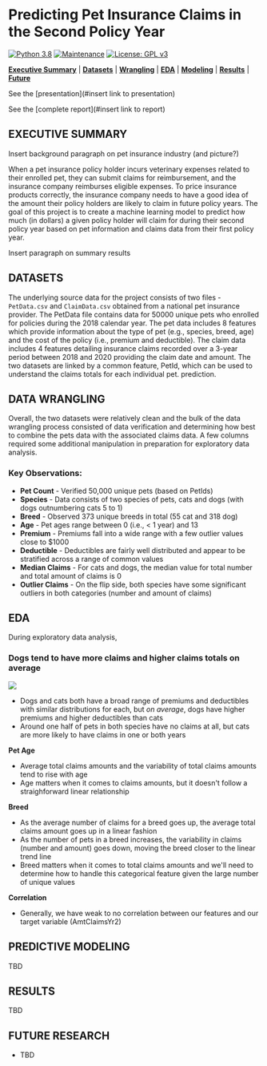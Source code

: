 # Predicting Pet Insurance Claims in the Second Policy Year

[![Python 3.8](https://img.shields.io/badge/python-3.8-blue.svg)](https://www.python.org/downloads/release/python-380/)
[![Maintenance](https://img.shields.io/badge/Maintained%3F-no-red.svg)](https://github.com/stevenrhart/predicting-claims/graphs/commit-activity)
[![License: GPL v3](https://img.shields.io/badge/License-GPLv3-blue.svg)](https://www.gnu.org/licenses/gpl-3.0)

**[Executive Summary](#exec-summary)** | **[Datasets](#data)** | **[Wrangling](#wrangling)** | **[EDA](#eda)** | **[Modeling](#model)** | **[Results](#results)** | **[Future](#future)**

See the [presentation](#insert link to presentation)

See the [complete report](#insert link to report)


## EXECUTIVE SUMMARY <a id='overview'></a>

Insert background paragraph on pet insurance industry (and picture?)

When a pet insurance policy holder incurs veterinary expenses related to their enrolled pet, they can submit claims for reimbursement, and the insurance company reimburses eligible expenses. To price insurance products correctly, the insurance company needs to have a good idea of the amount their policy holders are likely to claim in future policy years. The goal of this project is to create a machine learning model to predict how much (in dollars) a given policy holder will claim for during their second policy year based on pet information and claims data from their first policy year. 

Insert paragraph on summary results


## DATASETS <a id ='data'></a>

The underlying source data for the project consists of two files - `PetData.csv` and `ClaimData.csv` obtained from a national pet insurance provider. The PetData file contains data for 50000 unique pets who enrolled for policies during the 2018 calendar year. The pet data includes 8 features which provide information about the type of pet (e.g., species, breed, age) and the cost of the policy (i.e., premium and deductible). The claim data includes 4 features detailing insurance claims recorded over a 3-year period between 2018 and 2020 providing the claim date and amount. The two datasets are linked by a common feature, PetId, which can be used to understand the claims totals for each individual pet. prediction.


## DATA WRANGLING <a id ='wrangling'></a>

Overall, the two datasets were relatively clean and the bulk of the data wrangling process consisted of data verification and determining how best to combine the pets data with the associated claims data. A few columns required some additional manipulation in preparation for exploratory data analysis.
    
### Key Observations:
* **Pet Count** - Verified 50,000 unique pets (based on PetIds)
* **Species** - Data consists of two species of pets, cats and dogs (with dogs outnumbering cats 5 to 1)
* **Breed** - Observed 373 unique breeds in total (55 cat and 318 dog) 
* **Age** - Pet ages range between 0 (i.e., &lt; 1 year) and 13 
* **Premium** - Premiums fall into a wide range with a few outlier values close to $1000 
* **Deductible** - Deductibles are fairly well distributed and appear to be stratified across a range of common values 
* **Median Claims** - For cats and dogs, the median value for total number and total amount of claims is 0 
* **Outlier Claims** - On the flip side, both species have some significant outliers in both categories (number and amount of claims)


## EDA <a id ='eda'></a>

During exploratory data analysis, 

### Dogs tend to have more claims and higher claims totals on average

<img src="https://github.com/stevenrhart/predicting-claims/blob/main/figures/Total-Claims-by-Species.png" />

* Dogs and cats both have a broad range of premiums and deductibles with similar distributions for each, but *on average*, dogs have higher premiums and higher deductibles than cats
* Around one half of pets in both species have no claims at all, but cats are more likely to have claims in one or both years

**Pet Age**
* Average total claims amounts and the variability of total claims amounts tend to rise with age 
* Age matters when it comes to claims amounts, but it doesn't follow a straighforward linear relationship

**Breed**
* As the average number of claims for a breed goes up, the average total claims amount goes up in a linear fashion
* As the number of pets in a breed increases, the variability in claims (number and amount) goes down, moving the breed closer to the linear trend line
* Breed matters when it comes to total claims amounts and we'll need to determine how to handle this categorical feature given the large number of unique values

**Correlation**
* Generally, we have weak to no correlation between our features and our target variable (AmtClaimsYr2)


## PREDICTIVE MODELING <a id ='model'></a>

<p align = 'justify'>TBD </p>


## RESULTS <a id='results'></a>

<p align = 'justify'> TBD </p>


## FUTURE RESEARCH <a id = 'future'></a>

- <p align = 'justify'>TBD</p>